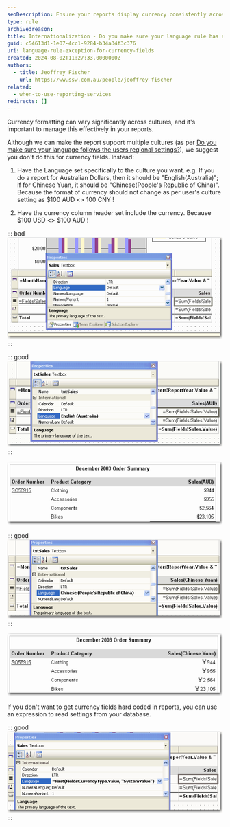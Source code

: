 ```yaml
---
seoDescription: Ensure your reports display currency consistently across cultures by setting specific language rules for each currency field.
type: rule
archivedreason:
title: Internationalization - Do you make sure your language rule has an exception for Currency Fields?
guid: c54613d1-1e07-4cc1-9284-b34a34f3c376
uri: language-rule-exception-for-currency-fields
created: 2024-08-02T11:27:33.0000000Z
authors:
  - title: Jeoffrey Fischer
    url: https://ww.ssw.com.au/people/jeoffrey-fischer
related:
  - when-to-use-reporting-services
redirects: []
---
```


Currency formatting can vary significantly across cultures, and it's important to manage this effectively in your reports.

<!--endintro-->

Although we can make the report support multiple cultures (as per [Do you make sure your language follows the users regional settings?](https://www.ssw.com.au/ssw/Standards/Rules/RulesToBetterSQLReportingServices.aspx#LanguageSetting)), we suggest you don't do this for currency fields. Instead:

1. Have the Language set specifically to the culture you want.
   e.g. If you do a report for Australian Dollars, then it should be "English(Australia)"; if for Chinese Yuan, it should be "Chinese(People's Republic of China)". Because the format of currency should not change as per user's culture setting as $100 AUD <> 100 CNY !

2. Have the currency column header set include the currency.
   Because $100 USD <> $100 AUD !

::: bad  
![Figure: Bad example - Using default language for currency field](RSCurrency_bad.gif)  
:::

::: good  
![Figure: Good example - This currency field stores Australian Dollars and will always display it that way](RSCurrency_good_au.gif)
:::

![Figure: AUD currency](RSCurrency_sample_au.gif)

::: good  
![Figure: Good example - This currency field stores Chinese Yuan and will always display it that way](RSCurrency_good_cn.gif)
:::

![Figure: Chinese Yuan currency](RSCurrency_sample_cn.gif)

If you don't want to get currency fields hard coded in reports, you can use an expression to read settings from your database.

::: good  
![Figure: Good example - Using specified language as per value of column CurrencyType in table SystemValue](RSCurrency_good_expression.gif)
:::
